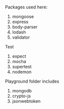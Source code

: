 Packages used here:
1. mongoose
2. express
3. body-parser
4. lodash
5. validator

Test
1. expect
2. mocha
3. supertest
4. nodemon

Playground folder includes
1. mongodb
2. crypto-js
3. jsonwebtoken